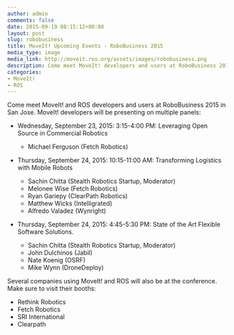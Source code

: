 ```yaml
---
author: admin
comments: false
date: 2015-09-19 08:15:12+00:00
layout: post
slug: robobusiness
title: MoveIt! Upcoming Events - RoboBusiness 2015
media_type: image
media_link: http://moveit.ros.org/assets/images/robobusiness.png
description: Come meet MoveIt! developers and users at RoboBusiness 2015 in San Jose...
categories:
- MoveIt!
- ROS
---
```


Come meet MoveIt! and ROS developers and users at RoboBusiness 2015 in San Jose. MoveIt! developers
will be presenting on multiple panels:

* Wednesday, September 23, 2015: 3:15-4:00 PM: Leveraging Open Source in Commercial Robotics
  * Michael Ferguson (Fetch Robotics)

* Thursday, September 24, 2015: 10:15-11:00 AM: Transforming Logistics with Mobile Robots
  * Sachin Chitta (Stealth Robotics Startup, Moderator)
  * Melonee Wise (Fetch Robotics)
  * Ryan Gariepy (ClearPath Robotics)
  * Matthew Wicks (Intelligrated)
  * Alfredo Valadez (Wynright)

* Thursday, September 24, 2015: 4:45-5:30 PM: State of the Art Flexible Software Solutions.
  * Sachin Chitta (Stealth Robotics Startup, Moderator)
  * John Dulchinos (Jabil)
  * Nate Koenig (OSRF)
  * Mike Wynn (DroneDeploy)

Several companies using MoveIt! and ROS will also be at the conference. Make sure to visit their booths:

* Rethink Robotics
* Fetch Robotics
* SRI International
* Clearpath
